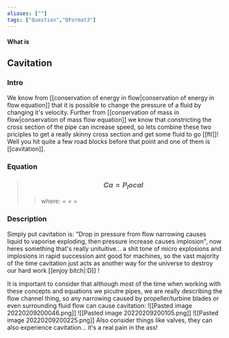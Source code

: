 ```yaml
---
aliases: [""]
tags: ["Question","QFormat3"]
---
```


#### What is
## Cavitation
### Intro
We know from [[conservation of energy in flow|conservation of energy in flow equation]] that it is possible to change the pressure of a fluid by changing it's velocity. Further from [[conservation of mass in flow|conservation of mass flow equation]] we know that constricting the cross section of the pipe can increase speed, so lets combine these two priciples to get a really skinny cross section and get some fluid to go [[ftl]]! Well you hit quite a few road blocks before that point and one of them is [[cavitation]].

### Equation

> ### $$ Ca = P_local $$ 
>> where:
>> $=$ 
>> $=$
>> $=$

### Description
Simply put cavitation is: "Drop in pressure from flow narrowing causes liquid to vaporise exploding, then pressure increase causes implosion", now heres something that's really unituitive... a shit tone of micro explosions and implosions in rapid succession aint good for machines, so the vast majority of the time cavitation just acts as another way for the universe to destroy our hard work [[enjoy bitch|:D]] ! 

It is important to consider that although most of the time when working with these concepts and equations we picutre pipes, we are really describing the flow channel thing, so any narrowing caused by propeller/turbine blades or even surrounding fluid flow can cause cavitation:
![[Pasted image 20220209200046.png]]
![[Pasted image 20220209200105.png]]
![[Pasted image 20220209200225.png]]
Also consider things like valves, they can also experience cavitation... it's a real pain in the ass!
